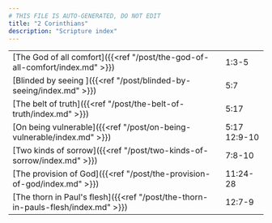 ```yaml
---
# THIS FILE IS AUTO-GENERATED, DO NOT EDIT
title: "2 Corinthians"
description: "Scripture index"
---
```


| | |
| --- | --- |
| [The God of all comfort]({{<ref "/post/the-god-of-all-comfort/index.md" >}}) | 1:3-5 |
| [Blinded by seeing ]({{<ref "/post/blinded-by-seeing/index.md" >}}) | 5:7 |
| [The belt of truth]({{<ref "/post/the-belt-of-truth/index.md" >}}) | 5:17 |
| [On being vulnerable]({{<ref "/post/on-being-vulnerable/index.md" >}}) | 5:17 <br/> 12:9-10 |
| [Two kinds of sorrow]({{<ref "/post/two-kinds-of-sorrow/index.md" >}}) | 7:8-10 |
| [The provision of God]({{<ref "/post/the-provision-of-god/index.md" >}}) | 11:24-28 |
| [The thorn in Paul's flesh]({{<ref "/post/the-thorn-in-pauls-flesh/index.md" >}}) | 12:7-9 |
